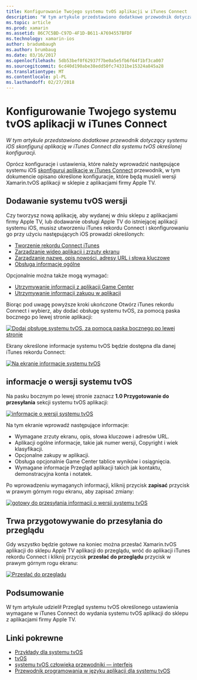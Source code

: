 ```yaml
---
title: Konfigurowanie Twojego systemu tvOS aplikacji w iTunes Connect
description: "W tym artykule przedstawiono dodatkowe przewodnik dotyczący systemu iOS skonfiguruj aplikację w iTunes Connect dla systemu tvOS określonej konfiguracji."
ms.topic: article
ms.prod: xamarin
ms.assetid: 86C7C5BD-C97D-4F1D-B611-A7694557BFDF
ms.technology: xamarin-ios
author: bradumbaugh
ms.author: brumbaug
ms.date: 03/16/2017
ms.openlocfilehash: 5db53bef0f62937f7be0a5e5fb6f64f1bf3ca007
ms.sourcegitcommit: 6cd40d190abe38edd50fc74331be15324a845a28
ms.translationtype: MT
ms.contentlocale: pl-PL
ms.lasthandoff: 02/27/2018
---
```

# <a name="configure-your-tvos-app-in-itunes-connect"></a>Konfigurowanie Twojego systemu tvOS aplikacji w iTunes Connect

_W tym artykule przedstawiono dodatkowe przewodnik dotyczący systemu iOS skonfiguruj aplikację w iTunes Connect dla systemu tvOS określonej konfiguracji._


Oprócz konfiguracje i ustawienia, które należy wprowadzić następujące systemu iOS [skonfiguruj aplikację w iTunes Connect](~/ios/deploy-test/app-distribution/app-store-distribution/itunesconnect.md) przewodnik, w tym dokumencie opisano określone konfiguracje, które będą musieli wersji Xamarin.tvOS aplikacji w sklepie z aplikacjami firmy Apple TV.

<a name="Adding-a-tvOS-Release-Version" />

## <a name="adding-a-tvos-release-version"></a>Dodawanie systemu tvOS wersji

Czy tworzysz nową aplikację, aby wydanej w dniu sklepu z aplikacjami firmy Apple TV, lub dodawanie obsługi Apple TV do istniejącej aplikacji systemu iOS, musisz utworzeniu iTunes rekordu Connect i skonfigurowaniu go przy użyciu następujących iOS prowadzi określonych:

- [Tworzenie rekordu Connect iTunes](~/ios/deploy-test/app-distribution/app-store-distribution/itunesconnect.md#creating)
- [Zarządzanie wideo aplikacji i zrzuty ekranu](~/ios/deploy-test/app-distribution/app-store-distribution/itunesconnect.md#managing)
- [Zarządzanie nazwę, opis nowości, adresy URL i słowa kluczowe](~/ios/deploy-test/app-distribution/app-store-distribution/itunesconnect.md#metadata)
- [Obsługa informacje ogólne](~/ios/deploy-test/app-distribution/app-store-distribution/itunesconnect.md#general)

Opcjonalnie można także mogą wymagać:

- [Utrzymywanie informacji z aplikacji Game Center](~/ios/deploy-test/app-distribution/app-store-distribution/itunesconnect.md#game-center)
- [Utrzymywanie informacji zakupu w aplikacji](~/ios/deploy-test/app-distribution/app-store-distribution/itunesconnect.md#iap)

Biorąc pod uwagę powyższe kroki ukończone Otwórz iTunes rekordu Connect i wybierz, aby dodać obsługę systemu tvOS, za pomocą paska bocznego po lewej stronie aplikacji:

[ ![](itunes-connect-images/connect01.png "Dodaj obsługę systemu tvOS, za pomocą paska bocznego po lewej stronie")](itunes-connect-images/connect01.png)

Ekrany określone informacje systemu tvOS będzie dostępna dla danej iTunes rekordu Connect:

[ ![](itunes-connect-images/connect02.png "Na ekranie informacje systemu tvOS")](itunes-connect-images/connect02.png)

<a name="tvOS-Version-Information" />

## <a name="tvos-version-information"></a>informacje o wersji systemu tvOS

Na pasku bocznym po lewej stronie zaznacz **1.0 Przygotowanie do przesyłania** sekcji systemu tvOS aplikacji:

[ ![](itunes-connect-images/connect03.png "informacje o wersji systemu tvOS")](itunes-connect-images/connect03.png)

Na tym ekranie wprowadź następujące informacje:

- Wymagane zrzuty ekranu, opis, słowa kluczowe i adresów URL.
- Aplikacji ogólne informacje, takie jak numer wersji, Copyright i wiek klasyfikacji.
- Opcjonalne zakupy w aplikacji.
- Obsługa opcjonalnie Game Center tablice wyników i osiągnięcia.
- Wymagane informacje Przegląd aplikacji takich jak kontaktu, demonstracyjna konta i notatek.

Po wprowadzeniu wymaganych informacji, kliknij przycisk **zapisać** przycisk w prawym górnym rogu ekranu, aby zapisać zmiany:

[ ![](itunes-connect-images/connect04.png "gotowy do przesyłania informacji o wersji systemu tvOS")](itunes-connect-images/connect04.png)

<a name="Submitting-for-Review" />

## <a name="preparing-to-submit-for-review"></a>Trwa przygotowywanie do przesyłania do przeglądu

Gdy wszystko będzie gotowe na koniec można przesłać Xamarin.tvOS aplikacji do sklepu Apple TV aplikacji do przeglądu, wróć do aplikacji iTunes rekordu Connect i kliknij przycisk **przesłać do przeglądu** przycisk w prawym górnym rogu ekranu:

[ ![](itunes-connect-images/connect05.png "Przesłać do przeglądu")](itunes-connect-images/connect05.png)

<a name="Summary" />

## <a name="summary"></a>Podsumowanie

W tym artykule udzielił Przegląd systemu tvOS określonego ustawienia wymagane w iTunes Connect do wydania systemu tvOS aplikacji do sklepu z aplikacjami firmy Apple TV.



## <a name="related-links"></a>Linki pokrewne

- [Przykłady dla systemu tvOS](https://developer.xamarin.com/samples/tvos/all/)
- [tvOS](https://developer.apple.com/tvos/)
- [systemu tvOS człowieka przewodniki — interfejs](https://developer.apple.com/tvos/human-interface-guidelines/)
- [Przewodnik programowania w języku aplikacji dla systemu tvOS](https://developer.apple.com/library/prerelease/tvos/documentation/General/Conceptual/AppleTV_PG/)
